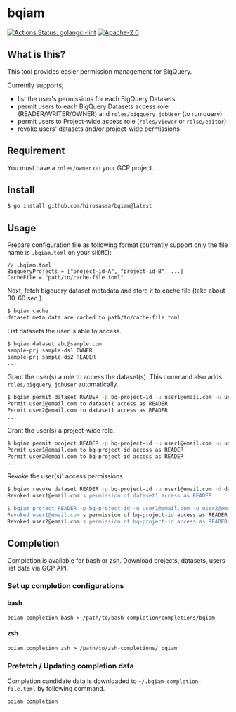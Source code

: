 # bqiam

[![Actions Status: golangci-lint](https://github.com/hirosassa/bqiam/workflows/golangci-lint/badge.svg)](https://github.com/hirosassa/bqiam/actions?query=workflow%3A"golangci-lint")
[![Apache-2.0](https://img.shields.io/github/license/hirosassa/bqiam)](LICENSE)


## What is this?

This tool provides easier permission management for BigQuery.

Currently supports;

- list the user's permissions for each BigQuery Datasets
- permit users to each BigQuery Datasets access role (READER/WRITER/OWNER) and `roles/bigquery.jobUser` (to run query)
- permit users to Project-wide access role (`roles/viewer` or `rolse/editor`)
- revoke users' datasets and/or project-wide permissions

## Requirement

You must have a `roles/owner` on your GCP project.


## Install

```bash
$ go install github.com/hirosassa/bqiam@latest
```


## Usage

Prepare configuration file as following format (currently support only the file name is `.bqiam.toml` on your `$HOME`):

```
// .bqiam.toml
BigqueryProjects = ["project-id-A", "project-id-B", ...]
CacheFile = "path/to/cache-file.toml"
```

Next, fetch bigquery dataset metadata and store it to cache file (take about 30-60 sec.).

```bash
$ bqiam cache
dataset meta data are cached to path/to/cache-file.toml
```

List datasets the user is able to access.
```bash
$ bqiam dataset abc@sample.com
sample-prj sample-ds1 OWNER
sample-prj sample-ds2 READER
...
```

Grant the user(s) a role to access the dataset(s). This command also adds `roles/bigquery.jobUser` automatically.

```bash
$ bqiam permit dataset READER -p bq-project-id -u user1@email.com -u user2@email.com -d dataset1 -d dataset2
Permit user1@email.com to dataset1 access as READER
Permit user2@email.com to dataset1 access as READER
...

```

Grant the user(s) a project-wide role.
```bash
$ bqiam permit project READER -p bq-project-id -u user1@email.com -u user2@email.com
Permit user1@email.com to bq-project-id access as READER
Permit user2@email.com to bq-project-id access as READER
...

```

Revoke the user(s)' access permissions.
```bash
$ bqiam revoke dataset READER -p bq-project-id -u user1@email.com -d dataset1
Revoked user1@email.com's permission of dataset1 access as READER

$ bqiam project READER -p bq-project-id -u user1@email.com -u user2@email.com
Revoked user1@email.com's permission of bq-project-id access as READER
Revoked user2@email.com's permission of bq-project-id access as READER
```


## Completion
Completion is available for bash or zsh.
Download projects, datasets, users list data via GCP API.

### Set up completion configurations
#### bash
```
bqiam completion bash > /path/to/bash-completion/completions/bqiam
```

#### zsh
```
bqiam completion zsh > /path/to/zsh-completions/_bqiam
```

### Prefetch / Updating completion data
Completion candidate data is downloaded to `~/.bqiam-completion-file.toml` by following command.
```
bqiam completion
```
